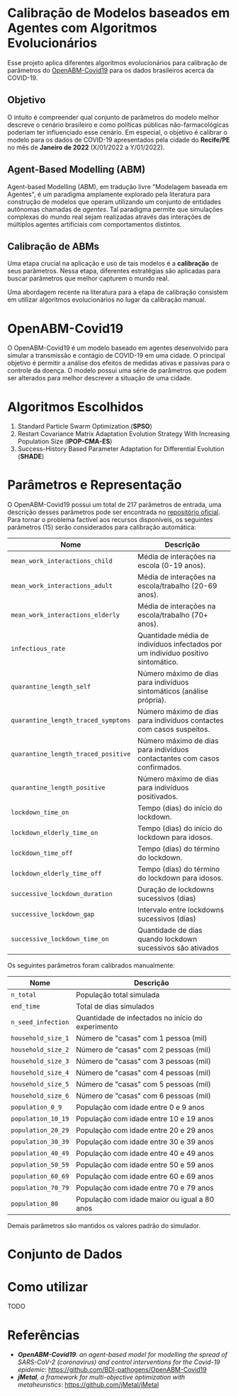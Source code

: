 # Calibração de Modelos baseados em Agentes com Algoritmos Evolucionários

Esse projeto aplica diferentes algoritmos evolucionários para calibração de parâmetros do [OpenABM-Covid19](https://github.com/BDI-pathogens/OpenABM-Covid19) para os dados brasileiros acerca da COVID-19.

## Objetivo

O intuito é compreender qual conjunto de parâmetros do modelo melhor descreve o cenário brasileiro e como políticas públicas não-farmacológicas poderiam ter influenciado esse cenário. Em especial, o objetivo é calibrar o modelo para os dados de COVID-19 apresentados pela cidade do **Recife/PE** no mês de **Janeiro de 2022** (X/01/2022 a Y/01/2022).

## Agent-Based Modelling (ABM)

Agent-based Modelling (ABM), em tradução livre "Modelagem baseada em Agentes", é um paradigma amplamente explorado pela literatura para construção de modelos que operam utilizando um conjunto de entidades autônomas chamadas de *agentes*. Tal paradigma permite que simulações complexas do mundo real sejam realizadas através das interações de múltiplos agentes artificiais com comportamentos distintos.

## Calibração de ABMs

Uma etapa crucial na aplicação e uso de tais modelos é a **calibração** de seus parâmetros. Nessa etapa, diferentes estratégias são aplicadas para buscar parâmetros que melhor capturem o mundo real. 

Uma abordagem recente na literatura para a etapa de calibração consistem em utilizar algoritmos evolucionários no lugar da calibração manual.

# OpenABM-Covid19

O OpenABM-Covid19 é um modelo baseado em agentes desenvolvido para simular a transmissão e contágio de COVID-19 em uma cidade. O principal objetivo é permitir a análise dos efeitos de medidas ativas e passivas para o controle da doença. O modelo possui uma série de parâmetros que podem ser alterados para melhor descrever a situação de uma cidade.

# Algoritmos Escolhidos

1. Standard Particle Swarm Optimization (**SPSO**)
2. Restart Covariance Matrix Adaptation Evolution Strategy With Increasing Population Size (**IPOP-CMA-ES**)
3. Success-History Based Parameter Adaptation for Differential Evolution (**SHADE**)

# Parâmetros e Representação

O OpenABM-Covid19 possui um total de 217 parâmetros de entrada, uma descrição desses parâmetros pode ser encontrada no [repositório oficial](https://github.com/BDI-pathogens/OpenABM-Covid19/blob/master/documentation/parameters/parameter_dictionary.md). Para tornar o problema factível aos recursos disponíveis, os seguintes parâmetros (15) serão considerados para calibração automática:

| Nome | Descrição | 
|  ---- | ---- |
| `mean_work_interactions_child` | Média de interações na escola (0-19 anos). |
| `mean_work_interactions_adult` | Média de interações na escola/trabalho (20-69 anos). | 
| `mean_work_interactions_elderly` | Média de interações na escola/trabalho (70+ anos). |
| `infectious_rate` | Quantidade média de indivíduos infectados por um indivíduo positivo sintomático. |
| `quarantine_length_self` | Número máximo de dias para indivíduos sintomáticos (análise própria). |
| `quarantine_length_traced_symptoms`| Número máximo de dias para indivíduos contactes com casos suspeitos. |
| `quarantine_length_traced_positive` | Número máximo de dias para indivíduos contactantes com casos confirmados. |
| `quarantine_length_positive` | Número máximo de dias para indivíduos positivados. |
| `lockdown_time_on`| Tempo (dias) do início do lockdown. |
| `lockdown_elderly_time_on` | Tempo (dias) do início do lockdown para idosos. |
| `lockdown_time_off`| Tempo (dias) do término do lockdown. |
| `lockdown_elderly_time_off` | Tempo (dias) do término do lockdown para idosos. |
| `successive_lockdown_duration` | Duração de lockdowns sucessivos (dias)
| `successive_lockdown_gap` | Intervalo entre lockdowns sucessivos (dias)
| `successive_lockdown_time_on` | Quantidade de dias quando lockdown sucessivos são ativados

Os seguintes parâmetros foram calibrados manualmente:

| Nome | Descrição | 
|  ---- | ---- |
| `n_total` | População total simulada |
| `end_time` | Total de dias simulados |
| `n_seed_infection` | Quantidade de infectados no início do experimento |
| `household_size_1` | Número de "casas" com 1 pessoa (mil) |
| `household_size_2` | Número de "casas" com 2 pessoas (mil) |
| `household_size_3` | Número de "casas" com 3 pessoas (mil) |
| `household_size_4` | Número de "casas" com 4 pessoas (mil) |
| `household_size_5` | Número de "casas" com 5 pessoas (mil) |
| `household_size_6` | Número de "casas" com 6 pessoas (mil) |
| `population_0_9`| População com idade entre 0 e 9 anos |
| `population_10_19` | População com idade entre 10 e 19 anos |
| `population_20_29`| População com idade entre 20 e 29 anos |
| `population_30_39` | População com idade entre 30 e 39 anos |
| `population_40_49` | População com idade entre 40 e 49 anos |
| `population_50_59` | População com idade entre 50 e 59 anos |
| `population_60_69` | População com idade entre 60 e 69 anos |
| `population_70_79` | População com idade entre 70 e 79 anos |
| `population_80` | População com idade maior ou igual a 80 anos |

Demais parâmetros são mantidos os valores padrão do simulador.

# Conjunto de Dados

# Como utilizar

TODO

# Referências

- ***OpenABM-Covid19**: an agent-based model for modelling the spread of SARS-CoV-2 (coronavirus) and control interventions for the Covid-19 epidemic*: https://github.com/BDI-pathogens/OpenABM-Covid19
- ***jMetal**, a framework for multi-objective optimization with metaheuristics*: https://github.com/jMetal/jMetal